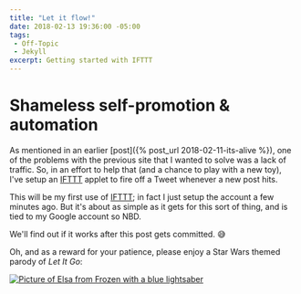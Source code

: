 ```yaml
---
title: "Let it flow!"
date: 2018-02-13 19:36:00 -05:00
tags:
 - Off-Topic
 - Jekyll
excerpt: Getting started with IFTTT
---
```


# Shameless self-promotion & automation

As mentioned in an earlier [post]({% post_url 2018-02-11-its-alive %}), one of the problems with the previous site that I wanted to solve was a lack of traffic. So, in an effort to help that (and a chance to play with a new toy), I've setup an [IFTTT][ifttt-link] applet to fire off a Tweet whenever a new post hits.

This will be my first use of [IFTTT][ifttt-link]; in fact I just setup the account a few minutes ago. But it's about as simple as it gets for this sort of thing, and is tied to my Google account so NBD.

We'll find out if it works after this post gets committed. :sweat_smile:

Oh, and as a reward for your patience, please enjoy a Star Wars themed parody of *Let It Go*:

[![Picture of Elsa from Frozen with a blue lightsaber](https://img.youtube.com/vi/qSgJeVwjnpc/0.jpg)](https://www.youtube.com/watch?v=qSgJeVwjnpc)

[ifttt-link]:https://ifttt.com
